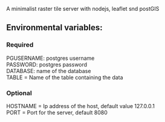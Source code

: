 A minimalist raster tile server with nodejs, leaflet snd postGIS

## Environmental variables:

### Required

PGUSERNAME: postgres username\
PASSWORD: postgres password\
DATABASE: name of the database\
TABLE = Name of the table containing the data

### Optional

HOSTNAME = Ip address of the host, default value 127.0.0.1\
PORT = Port for the server, default 8080
